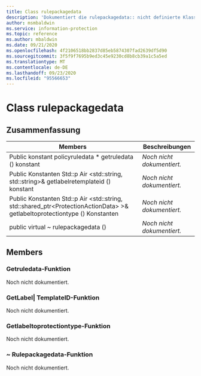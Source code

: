 ```yaml
---
title: Class rulepackagedata
description: 'Dokumentiert die rulepackagedata:: nicht definierte Klasse des Microsoft Information Protection (MIP) SDK.'
author: msmbaldwin
ms.service: information-protection
ms.topic: reference
ms.author: mbaldwin
ms.date: 09/21/2020
ms.openlocfilehash: 4f2106518bb2837d85eb5874307fad2639df5d90
ms.sourcegitcommit: 3f5f9f7695b9ed3c45e9230cd8b8cb39a1c5a5ed
ms.translationtype: MT
ms.contentlocale: de-DE
ms.lasthandoff: 09/23/2020
ms.locfileid: "95566653"
---
```

# <a name="class-rulepackagedata"></a>Class rulepackagedata 
  
## <a name="summary"></a>Zusammenfassung
 Members                        | Beschreibungen                                
--------------------------------|---------------------------------------------
Public konstant policyruledata * getruledata () konstant  | _Noch nicht dokumentiert._
Public Konstanten Std::p Air \<std::string, std::string\>& getlabelretemplateid () konstant  | _Noch nicht dokumentiert._
Public Konstanten Std::p Air \<std::string, std::shared_ptr\<ProtectionActionData\> \>& getlabeltoprotectiontype () Konstanten  | _Noch nicht dokumentiert._
public virtual ~ rulepackagedata ()  | _Noch nicht dokumentiert._
  
## <a name="members"></a>Members
  
### <a name="getruledata-function"></a>Getruledata-Funktion
Noch nicht dokumentiert.

  
### <a name="getlabeltotemplateid-function"></a>GetLabel| TemplateID-Funktion
Noch nicht dokumentiert.

  
### <a name="getlabeltoprotectiontype-function"></a>Getlabeltoprotectiontype-Funktion
Noch nicht dokumentiert.

  
### <a name="rulepackagedata-function"></a>~ Rulepackagedata-Funktion
Noch nicht dokumentiert.
